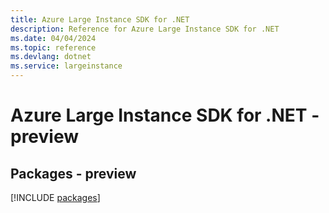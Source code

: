 ```yaml
---
title: Azure Large Instance SDK for .NET
description: Reference for Azure Large Instance SDK for .NET
ms.date: 04/04/2024
ms.topic: reference
ms.devlang: dotnet
ms.service: largeinstance
---
```

# Azure Large Instance SDK for .NET - preview
## Packages - preview
[!INCLUDE [packages](large-instance-index.md)]